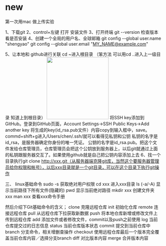 # new

第一次用mac 做上传实验

1、下载git
2、control+左键 打开 安装文件
3、打开终端  git --version 检查版本 看是否安装
4、创建一个全局的用户名、全球邮箱
git config --global user.name "shengyao"
git config --global user.email "MY_NAME@example.com"

5、让本地和 github进行关联
    cd ~进入根目录 （笨方法 可以用cd ..进入上一级目录 知道上到根目录）
    <img src="https://github.com/Ljhandnds123/new/blob/master/git.png" width="200" height="200"/> 
    将SSH key添加到GitHub。登录到GitHub页面，Account Settings->SSH Public Keys->Add another key
    将生成的key(id_rsa.pub文件）内容copy到输入框中，save。
    commd+shift+g进入/Users/chen/.ssh/就可以看得见私钥和公钥
    私钥的名字是 id_rsa，是服务器确定你身份的唯一凭证。
    公钥的名字是id_rsa.pub。把这个文件发给仓库管理员，仓库管理员会把这个公钥放到服务器上，以后git就通过上面的私钥跟服务器交互了。如果使用github就是自己把公钥内容添加上去
6、找一个目录执行git clone http://xxx.git（从服务器端克隆git库，当然这个要服务器管理员给你权限和帐号），以后xxx目录就是一个git目录，可以在这个目录下执行git操作






三、 linux基础命令
sudo -s   获取绝对用户权限
cd xxx    进入xxx目录
ls (-a/-A)   显示当前路径下所有文件(隐藏的)
pwd       显示当前绝对路径
mkdir  xxx   创建文件夹xxx
man xxx     查看xxx命令手册

然后介绍下Git基础命令的含义；
clone   克隆远程仓库
init       初始化仓库
remote 连接远程仓库
pull      从远程仓库下拉获取新数据
push    将本地仓库新增或修改文件上传到远程仓库
add     添加文件或者修改文件，commit以及push之前使用
log      当前仓库提交过的日志信息
status  当前仓库版本状态
commit 提交到当前仓库中
branch 分支命令，相关增删查操作
checkout 使用远程仓库最后一个版本完全覆盖当前仓库内容／选择分支branch
diff      对比版本内容
merge   合并版本内容
